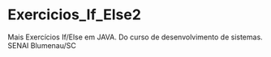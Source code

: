# Exercicios_If_Else2
Mais Exercícios If/Else em JAVA. Do curso de desenvolvimento de sistemas. SENAI Blumenau/SC  
